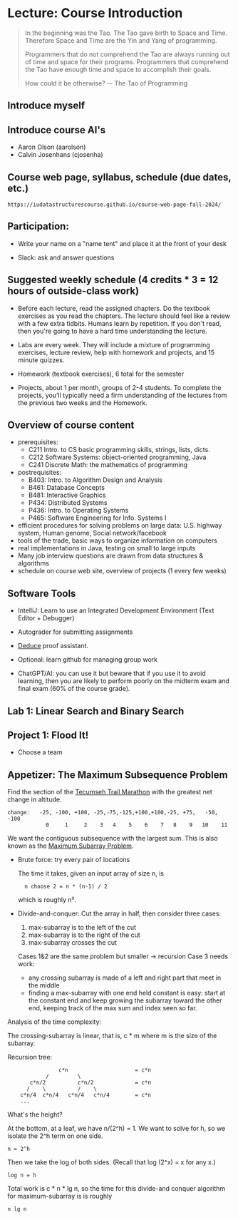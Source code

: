 # Lecture: Course Introduction

>  In the beginning was the Tao. The Tao gave birth to Space and
>  Time. Therefore Space and Time are the Yin and Yang of programming.
>
>  Programmers that do not comprehend the Tao are always running out of
>  time and space for their programs. Programmers that comprehend the
>  Tao have enough time and space to accomplish their goals.
>
>  How could it be otherwise? -- The Tao of Programming

## Introduce myself

## Introduce course AI's

* Aaron Olson (aarolson)
* Calvin Josenhans (cjosenha)

## Course web page, syllabus, schedule (due dates, etc.)

    https://iudatastructurescourse.github.io/course-web-page-fall-2024/

## Participation:

* Write your name on a "name tent" and place it at the front of your desk

* Slack: ask and answer questions


## Suggested weekly schedule (4 credits * 3 = 12 hours of outside-class work)

- Before each lecture, read the assigned chapters.
  Do the textbook exercises as you read the chapters.
  The lecture should feel like a review with a few extra tidbits.
  Humans learn by repetition.
  If you don't read, then you're going to have a hard time
        understanding the lecture.
        
- Labs are every week. They will include a mixture of 
  programming exercises, lecture review, 
  help with homework and projects, and 15 minute quizzes.
  
- Homework (textbook exercises), 6 total for the semester

- Projects, about 1 per month, groups of 2-4 students.
  To complete the projects, you'll typically need a firm understanding
  of the lectures from the previous two weeks and the Homework.

## Overview of course content

* prerequisites:
    * C211 Intro. to CS
       basic programming skills, strings, lists, dicts.
    * C212 Software Systems: object-oriented programming, Java
    * C241 Discrete Math: the mathematics of programming
* postrequisites:
    * B403: Intro. to Algorithm Design and Analysis
    * B461: Database Concepts
    * B481: Interactive Graphics
    * P434: Distributed Systems
    * P436: Intro. to Operating Systems
    * P465: Software Engineering for Info. Systems I
* efficient procedures for solving problems on large data: 
  U.S. highway system, Human genome, Social network/facebook
* tools of the trade, basic ways to organize information on computers
* real implementations in Java, testing on small to large inputs
* Many job interview questions are drawn from data structures & algorithms
* schedule on course web site, overview of projects (1 every few weeks)

## Software Tools

* IntelliJ: Learn to use an Integrated Development Environment 
  (Text Editor + Debugger)

* Autograder for submitting assignments

* [Deduce](https://github.com/jsiek/deduce) proof assistant.

* Optional: learn github for managing group work

* ChatGPT/AI: you can use it but beware that if you use it to
  avoid learning, then you are likely to perform poorly on the
  midterm exam and final exam (60% of the course grade).

## Lab 1: Linear Search and Binary Search

## Project 1: Flood It!

* Choose a team

## Appetizer: The Maximum Subsequence Problem

Find the section of the [Tecumseh Trail Marathon](./TecumsehMarathon.pdf) with the
greatest net change in altitude.

    change:   -25, -100, +100, -25,-75,-125,+100,+100,-25, +75,   -50, -100
                0     1     2    3   4    5    6    7   8    9   10    11

We want the contiguous subsequence with the largest sum.  This is also
known as the [Maximum Subarray Problem](https://en.wikipedia.org/wiki/Maximum_subarray_problem).

* Brute force: try every pair of locations

    The time it takes, given an input array of size n, is

        n choose 2 = n * (n-1) / 2

    which is roughly n².

* Divide-and-conquer:
    Cut the array in half, then consider three cases:
    1. max-subarray is to the left of the cut
    2. max-subarray is to the right of the cut
    3. max-subarray crosses the cut

    Cases 1&2 are the same problem but smaller -> recursion
    Case 3 needs work:
    * any crossing subarray is made of a left and right part that
      meet in the middle
    * finding a max-subarray with one end held constant is easy:
      start at the constant end and keep growing the subarray toward
      the other end, keeping track of the max sum and index seen so
      far.

Analysis of the time complexity:

The crossing-subarray is linear, that is, c * m where m is the
size of the subarray.

Recursion tree:

                    c*n                     = c*n
                /         \
           c*n/2          c*n/2             = c*n
          /    \          /    \
        c*n/4  c*n/4   c*n/4   c*n/4        = c*n
        ...

What's the height?

At the bottom, at a leaf, we have n/(2^h) = 1.
We want to solve for h, so we isolate the 2^h term on one side.

    n = 2^h
      
Then we take the log of both sides. (Recall that log (2^x) = x for any x.)

    log n = h

Total work is c * n * lg n, so the time for this divide-and conquer algorithm
for maximum-subarray is is roughly 

    n lg n
